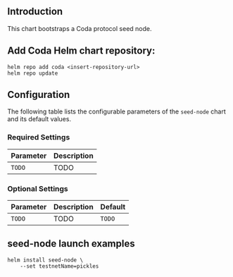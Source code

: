 ## Introduction

This chart bootstraps a Coda protocol seed node.

## Add Coda Helm chart repository:

 ```console
 helm repo add coda <insert-repository-url>
 helm repo update
 ```

## Configuration

The following table lists the configurable parameters of the `seed-node` chart and its default values.

### Required Settings

Parameter | Description
--- | ---
`TODO` | TODO

### Optional Settings

Parameter | Description | Default
--- | --- | ---
`TODO` | TODO | `TODO`

## seed-node launch examples

```console
helm install seed-node \
    --set testnetName=pickles
```
